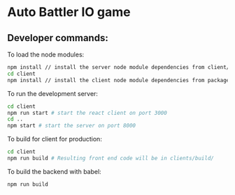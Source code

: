 # Auto Battler IO game

## Developer commands:
 To load the node modules:
```bash
npm install // install the server node module dependencies from client/package.json
cd client
npm install // install the client node module dependencies from package.json
```
To run the development server:
```bash
cd client
npm run start # start the react client on port 3000
cd .. 
npm start # start the server on port 8000
```
To build for client for production:
```bash
cd client
npm run build # Resulting front end code will be in clients/build/
```
To build the backend with babel:
```bash
npm run build
```

